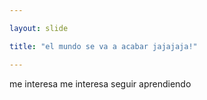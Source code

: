 ```yaml
---

layout: slide

title: "el mundo se va a acabar jajajaja!"

---
```


me interesa me interesa seguir aprendiendo
